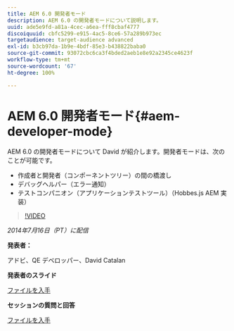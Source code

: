 ```yaml
---
title: AEM 6.0 開発者モード
description: AEM 6.0 の開発者モードについて説明します。
uuid: ade5e9fd-a81a-4cec-a6ea-fff8cbaf4777
discoiquuid: cbfc5299-e915-4ac5-8ce6-57a289b973ec
targetaudience: target-audience advanced
exl-id: b3cb97da-1b9e-4bdf-85e3-b438822baba0
source-git-commit: 93072cbc6ca3f4bded2aeb1e8e92a2345ce4623f
workflow-type: tm+mt
source-wordcount: '67'
ht-degree: 100%

---
```


# AEM 6.0 開発者モード{#aem-developer-mode}

AEM 6.0 の開発者モードについて David が紹介します。開発者モードは、次のことが可能です。

* 作成者と開発者（コンポーネントツリー）の間の橋渡し
* デバッグヘルパー（エラー通知）
* テストコンパニオン（アプリケーションテストツール）（Hobbes.js AEM 実装）

>[!VIDEO](https://video.tv.adobe.com/v/19501/?quality=9)

*2014年7月16日（PT）に配信*

**発表者：**

アドビ、QE デベロッパー、David Catalan

**発表者のスライド**

[ファイルを入手](assets/aem-6-developer-mode-07-16-14.pdf)

**セッションの質問と回答**

[ファイルを入手](assets/q-a-developer-mode-7-16-14.pdf)
<!--
[Get back to the Overview](https://helpx.adobe.com/experience-manager/kt/eseminars/gems/aem-index.html)
-->
